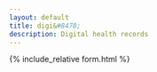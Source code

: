 ```yaml
---
layout: default
title: digi&#8478;
description: Digital health records
---
```


{% include_relative form.html %}
<script>
var id, pass;
window.onload = (event) => {
  //======cookie start
id = getCookie("id");
pass = getCookie("pass");
if (id != "" && id != null && pass != "" && pass != null) {
getData(id, pass); 
} else {
  //id and password prompt
  id = prompt("Please enter your id:","");
  pass = prompt("Please enter your password:","");
  
  if (id != "" && id != null && pass != "" && pass != null){
    setCookie("id", id, 30);
    setCookie("pass", pass, 30);
    getData(id, pass);
    }else{
      M.toast({html: 'Enter valid id and password.'});
    }
}
};

function setCookie(cname, cvalue, exdays) {
var d = new Date();
d.setTime(d.getTime() + (exdays * 24 * 60 * 60 * 1000));
var expires = "expires="+d.toUTCString();
document.cookie = cname + "=" + cvalue + ";" + expires + ";path=/";
}

function getCookie(cname) {
var name = cname + "=";
var ca = document.cookie.split(';');
for(var i = 0; i < ca.length; i++) {
  var c = ca[i];
  while (c.charAt(0) == ' ') {
    c = c.substring(1);
  }
  if (c.indexOf(name) == 0) {
    return c.substring(name.length, c.length);
  }
}
return "";
}

function clearCookie(cname){
document.cookie = cname +"=; expires=Thu, 01 Jan 1970 00:00:00 UTC; path=/;";
location.reload();
}
//===cookie end
function editDetails(){
window.location.assign("../register/"+id);
}
function getData(id, pass) {
var url = "https://script.google.com/macros/s/AKfycbwfHSn8ysX_yhbNIx_FHtqwJhH1pqML_0fZ9QV65gjSbOOw2Wo/exec?callback=loadData&id="+ id +"&pass="+ pass;
$.ajax({
  crossDomain: true,
  url: url,
  method: "GET",
  dataType: "jsonp"
});

}
function otherSignedInStuff(googleUser){
//var profile = googleUser.getBasicProfile();
//$('#userMail').text(profile.getEmail());
//M.toast({html: 'Hi '+profile.getName()});
}

function loadData(e) {
if (e == "Password Wrong")
  $("#main_content").html("User id/ password mismatch. Contact support if problem persisting.");

try {
  //==================header
  //institiute
  doc.setTextColor(c0);
  doc.setFont("times", "bold");
  doc.setFontSize(f4);
  doc.text(e[0], 203, 15, null, null, "right");
  doc.setFont("times", "normal");
  //consultant
  doc.setFontSize(f3);
  doc.text(e[1],203, 25, null, null, "right");
  //degree
  doc.setFontSize(f0);
  doc.text(e[2], 203, 30, null, null, "right");
  //post
  doc.setFontSize(f2);
  doc.text(e[4], 203, 35, null, null, "right");
  //address
  doc.setFontSize(f0);
  doc.text(e[5]+"\n"+e[6]+", "+ e[7], 203, 42, null, null, "right");
  //===============footer
  var signImg = e[8];
  if (signImg != '')
    doc.addImage(signImg, 170, 259, 35, 17);
  doc.setFont("times", "normal");
  doc.text(e[1],203, 285, null, null, "right");
  doc.setFontSize(f0-3);
  doc.text(e[3].toString(), 203, 290, null, null, "right");
  
  $('#doctorDetails').html('<h5>Welcome back '+e[1]+'.</h5>'+'\n'+e[2]+'-'+e[3]+'\n'+e[4]+'-'+e[0]+'\n'+e[5]+'\n'+e[6]+'-'+e[7]);
  $('form').show();
}catch(err){
  $("#main_content").html(err);
}
}
</script>
